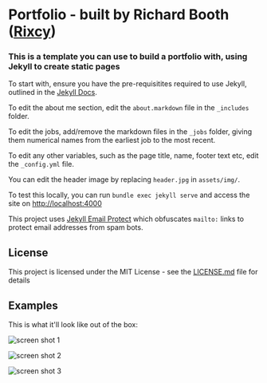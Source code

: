 # Portfolio - built by Richard Booth ([Rixcy](https://github.com/Rixcy))

### This is a template you can use to build a portfolio with, using Jekyll to create static pages

To start with, ensure you have the pre-requisitites required to use Jekyll, outlined in the [Jekyll Docs](https://jekyllrb.com/docs/).

To edit the about me section, edit the `about.markdown` file in the `_includes` folder.

To edit the jobs, add/remove the markdown files in the `_jobs` folder, giving them numerical names from the earliest job to the most recent.

To edit any other variables, such as the page title, name, footer text etc, edit the `_config.yml` file.

You can edit the header image by replacing `header.jpg` in `assets/img/`.

To test this locally, you can run `bundle exec jekyll serve` and access the site on [http://localhost:4000](http://localhost:4000)

This project uses [Jekyll Email Protect](https://github.com/vwochnik/jekyll-email-protect) which obfuscates `mailto:` links to protect email addresses from spam bots.

## License

This project is licensed under the MIT License - see the [LICENSE.md](LICENSE.md) file for details

## Examples

This is what it'll look like out of the box:

![screen shot 1](https://user-images.githubusercontent.com/11819124/33386983-15251fe6-d524-11e7-9145-6fd544d69ae5.png)

![screen shot 2](https://user-images.githubusercontent.com/11819124/33387001-1a60b9ca-d524-11e7-92aa-48dfcbe23aab.png)

![screen shot 3](https://user-images.githubusercontent.com/11819124/33387002-1cca2cd2-d524-11e7-8102-7e4d7924b63c.png)
